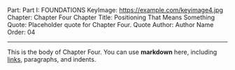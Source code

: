 Part: Part I: FOUNDATIONS
KeyImage: https://example.com/keyimage4.jpg
Chapter: Chapter Four
Chapter Title: Positioning That Means Something
Quote: Placeholder quote for Chapter Four.
Quote Author: Author Name
Order: 04

---

This is the body of Chapter Four. You can use **markdown** here, including [links](#), paragraphs, and indents.

